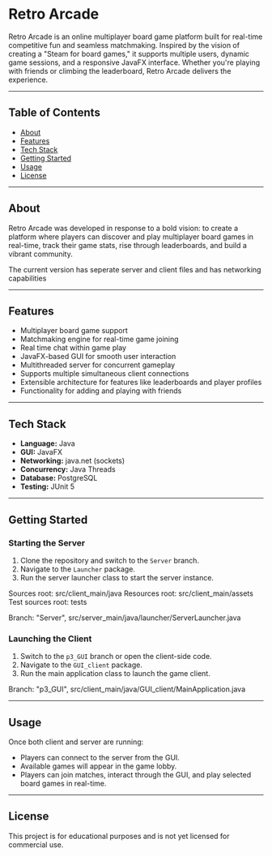 # Retro Arcade

Retro Arcade is an online multiplayer board game platform built for real-time competitive fun and seamless matchmaking. Inspired by the vision of creating a "Steam for board games," it supports multiple users, dynamic game sessions, and a responsive JavaFX interface. Whether you're playing with friends or climbing the leaderboard, Retro Arcade delivers the experience.

---

## Table of Contents

- [About](#about)
- [Features](#features)
- [Tech Stack](#tech-stack)
- [Getting Started](#getting-started)
- [Usage](#usage)
- [License](#license)

---

## About

Retro Arcade was developed in response to a bold vision: to create a platform where players can discover and play multiplayer board games in real-time, track their game stats, rise through leaderboards, and build a vibrant community.

The current version has seperate server and client files and has networking capabilities

---

## Features

- Multiplayer board game support
- Matchmaking engine for real-time game joining
- Real time chat within game play
- JavaFX-based GUI for smooth user interaction
- Multithreaded server for concurrent gameplay
- Supports multiple simultaneous client connections
- Extensible architecture for  features like leaderboards and player profiles
- Functionality for adding and playing with friends

---

## Tech Stack

- **Language:** Java
- **GUI:** JavaFX
- **Networking:** java.net (sockets)
- **Concurrency:** Java Threads
- **Database:** PostgreSQL
- **Testing:** JUnit 5

---

## Getting Started

### Starting the Server

1. Clone the repository and switch to the `Server` branch.
2. Navigate to the `Launcher` package.
3. Run the server launcher class to start the server instance.

Sources root: src/client_main/java
Resources root: src/client_main/assets
Test sources root: tests

Branch: "Server", src/server_main/java/launcher/ServerLauncher.java

### Launching the Client

1. Switch to the `p3_GUI` branch or open the client-side code.
2. Navigate to the `GUI_client` package.
3. Run the main application class to launch the game client.


Branch: "p3_GUI", src/client_main/java/GUI_client/MainApplication.java

---

## Usage

Once both client and server are running:

- Players can connect to the server from the GUI.
- Available games will appear in the game lobby.
- Players can join matches, interact through the GUI, and play selected board games in real-time.

---

## License

This project is for educational purposes and is not yet licensed for commercial use.
